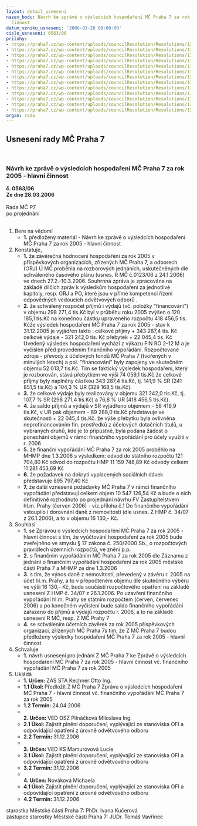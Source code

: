 ```yaml
---
layout: detail_usneseni
nazev_bodu: Návrh ke zprávě o výsledcích hospodaření MČ Praha 7 za rok 2005 - hlavní
  činnost
datum_vzniku_usneseni: '2006-03-28 00:00:00'
cislo_usneseni: 0563/06
prilohy:
- https://praha7.cz/wp-content/uploads/councilResolution/Resolutions/13125/17-finvyp05.doc
- https://praha7.cz/wp-content/uploads/councilResolution/Resolutions/13125/17-4q2005rada.doc
- https://praha7.cz/wp-content/uploads/councilResolution/Resolutions/13125/17-4q2005d%c3%advky.doc
- https://praha7.cz/wp-content/uploads/councilResolution/Resolutions/13125/17-fondy05r.doc
- https://praha7.cz/wp-content/uploads/councilResolution/Resolutions/13125/17-inv054qk.doc
- https://praha7.cz/wp-content/uploads/councilResolution/Resolutions/13125/17-hvpo054q.doc
- https://praha7.cz/wp-content/uploads/councilResolution/Resolutions/13125/17-po4q05ost.doc
- https://praha7.cz/wp-content/uploads/councilResolution/Resolutions/13125/17-po4q05zs2.doc
- https://praha7.cz/wp-content/uploads/councilResolution/Resolutions/13125/17-po4q05osk.doc
- https://praha7.cz/wp-content/uploads/councilResolution/Resolutions/13125/17-bilance4q05.xls
- https://praha7.cz/wp-content/uploads/councilResolution/Resolutions/13125/17-vydaje4q05.xls
- https://praha7.cz/wp-content/uploads/councilResolution/Resolutions/13125/17-p%c5%99%c3%adjmy4q05.xls
- https://praha7.cz/wp-content/uploads/councilResolution/Resolutions/13125/17-invest4q05.xls
organ: rada
---
```

<div id="ucUsn_pList" class="usn">
	<span><h2>Usnesení rady MČ Praha 7 </h2>
<br></span><div class="standBody">
<span><h3>Návrh ke zprávě o výsledcích hospodaření MČ Praha 7 za rok 2005 - hlavní činnost</h3></span><div class="center">
		<strong>č. 0563/06</strong><br>
	</div>
<div class="center">
		<strong>Ze dne 28.03.2006</strong><br><br>
	</div>Rada MČ P7<br> po projednání<br><br><ol>
<li>Bere na vědomí<ul><li>
<strong>1.</strong> předložený materiál - Návrh ke zprávě o výsledcích hospodaření MČ Praha 7 za rok 2005 - hlavní činnost</li></ul>
</li>
<li>Konstatuje,<ul>
<li>
<strong>1.</strong> že závěrečná hodnocení hospodaření za rok 2005 v příspěvkových organizacích, zřízených MČ Praha 7,  a odborech (ORJ) Ú MČ proběhla na rozborových jednáních,  uskutečněných dle schváleného časového plánu (usnes. R MČ č.0123/06 z 24.1.2006) ve dnech 27.2.-10.3.2006. Souhrnná zpráva je zpracována na základě dílčích zpráv k výsledkům hospodaření za jednotlivé kapitoly,  resp. ORJ a PO, které jsou v přímé kompetenci řízení odpovědných vedoucích odvětvových odborů .</li>
<li>
<strong>2.</strong> že schválený rozpočet příjmů i výdajů (vč. položky "financování") v objemu 298 271,4 tis.Kč byl v průběhu roku 2005 zvýšen o 120 185,1 tis.Kč na konečnou částku upraveného rozpočtu  418 456,5 tis. Kčže výsledek hospodaření MČ Praha 7 za rok 2005 - stav k 31.12.2005 je vyjádřen takto : celkové příjmy                                                          +  343 287,4 tis. Kč celkové výdaje                                                          -   321 242,0 tis. Kč přebytek                                                                    +    22 045,4 tis. Kč  Uvedený výsledek hospodaření vychází z výkazu FIN RO 2-12 M a je vyčíslen před provedením finančního vypořádání. Rozpočtované zdroje - převody z účelových fondů MČ Praha 7 (tvořených v minulých letech)  a pol. "financování" byly zapojeny ve skutečném objemu 52 013,7 tis.Kč. Tím se faktický výsledek hospodaření, který je rozborován, stává přebytkem ve výši 74 059,1 tis.Kč.že celkové příjmy byly naplněny částkou 343 287,4  tis.Kč,  tj. 141,9 % SR (241 851,5 tis.Kč) a 104,3 % UR (329 168,5 tis.Kč).             </li>
<li>
<strong>3.</strong> že celkové výdaje  byly realizovány v objemu 321 242,0  tis.Kč,  tj. 107,7 % SR (298 271,4 tis.Kč) a   76,8 % UR (418 456,5 tis.Kč).</li>
<li>
<strong>4.</strong> že  saldo příjmů a výdajů v SR vyjádřeno objemem  -  56 419,9 tis.Kč, v UR pak objemem - 89 288,0 tis.Kč  představuje ve skutečnosti + 22 045,4 tis.Kč. že výše přebytku byla ovlivněna neprofinancováním fin. prostředků z účelových dotačních titulů, u vybraných druhů, kde je to přípustné,  byla podána žádost o ponechání objemů v rámci finančního vypořádání pro účely využití v r. 2006 </li>
<li>
<strong>5.</strong> že finanční vypořádání MČ Praha 7 za rok 2005 proběhlo na MHMP dne 1.3.2006 s výsledkem: odvod do státního rozpočtu                                                  121 704,80 Kč odvod do rozpočtu HMP                                                 11 159 748,89 Kč odvody celkem                                                                11 281 453,69 Kč</li>
<li>
<strong>6.</strong> že požadavek na dokrytí vyplacených sociálních dávek představuje 895 797,40 Kč</li>
<li>
<strong>7.</strong> že další vznesené požadavky MČ Praha 7 v rámci finančního vypořádání představují celkem objem 10 547 126,54 Kč a bude o nich definitivně rozhodnuto po projednání návrhu FV  Zastupitelstvem hl.m. Prahy (červen 2006) - viz.příloha č.1 Do finančního vypořádání vstoupilo i dorovnání daně z nemovitostí (dle usnes. Z HMP č. 34/07  z 26.1.2006), a to v objemu 16 130,- Kč. </li>
</ul>
</li>
<li>Souhlasí<ul>
<li>
<strong>1.</strong> se Zprávou o výsledcích hospodaření MČ Praha 7 za rok 2005 - hlavní činnost s tím, že vyúčtování hospodaření za rok 2005 bude zveřejněno ve smyslu § 17 zákona č. 250/2000 Sb.,  o rozpočtových pravidlech územních rozpočtů,  ve znění p.p. </li>
<li>
<strong>2.</strong> s finančním vypořádáním MČ Praha 7 za rok 2005 dle Záznamu z jednání o finančním vypořádání hospodaření za rok 2005 městské části Praha 7 a MHMP ze dne 1.3.2006 </li>
<li>
<strong>3.</strong> s tím, že výnos daně z nemovitostí,  převedený v závěru r. 2005 na účet hl.m. Prahy, a to v přepočteném objemu dle skutečného výběru ve výši 16 130,- Kč,  bude součástí rozpočtového opatření na základě usnesení Z HMP č. 34/07 z 26.1.2006. Po uzavření finančního vypořádání hl.m. Prahy se státním rozpočtem (červen, červenec 2006) a po konečném vyčíslení bude saldo finančního vypořádání zařazeno do příjmů a výdajů rozpočtu r. 2006, a to na základě usnesení R MČ,  resp. Z MČ Prahy 7      </li>
<li>
<strong>4.</strong> se schválením účetních závěrek za rok 2005 příspěvkových organizací,  zřízených MČ Praha 7s tím, že  Z MČ Praha 7 budou předloženy výsledky hospodaření MČ Praha 7 za rok 2005 - hlavní činnost          </li>
</ul>
</li>
<li>Schvaluje<ul><li>
<strong>1.</strong> návrh usnesení pro jednání Z MČ Praha  7 ke Zprávě o výsledcích hospodaření MČ Praha 7 za rok 2005 - hlavní činnost vč. finančního vypořádání MČ Praha 7 za rok 2005 </li></ul>
</li>
<li>Ukládá<ul>
<li>
<strong>1. Určen: </strong>ZAS STA Kechner Otto Ing.</li>
<li>
<strong>1.1 Úkol: </strong>Předložit Z MČ Praha 7  Zprávu o výsledcích hospodaření MČ Praha 7 - hlavní činnost vč. finančního vypořádání MČ Praha 7 za rok 2005</li>
<li>
<strong>1.2 Termín: </strong>24.04.2006</li>
<li>
<strong><br>2. Určen: </strong>VED OSZ Pilnáčková Miloslava Ing.</li>
<li>
<strong>2.1 Úkol: </strong>Zajistit plnění doporučení,  vyplývající ze stanoviska OFI a odpovídající opatření z úrovně odvětvového odboru</li>
<li>
<strong>2.2 Termín: </strong>31.12.2006</li>
<li>
<strong><br>3. Určen: </strong>VED KS Mamurovová Lucie</li>
<li>
<strong>3.1 Úkol: </strong>Zajistit plnění doporučení,  vyplývající ze stanoviska OFI a odpovídající opatření z úrovně odvětvového odboru </li>
<li>
<strong>3.2 Termín: </strong>31.12.2006</li>
<li>
<strong><br>4. Určen: </strong>Nováková Michaela</li>
<li>
<strong>4.1 Úkol: </strong>Zajistit plnění doporučení,  vyplývající ze stanoviska OFI a odpovídající opatření z úrovně odvětvového odboru</li>
<li>
<strong>4.2 Termín: </strong>31.12.2006</li>
</ul>
</li>
</ol>starostka Městské části Praha 7: PhDr. Ivana Kučerová<br>zástupce starostky Městské části Praha 7: JUDr. Tomáš Vavřinec 
</div>
</div>